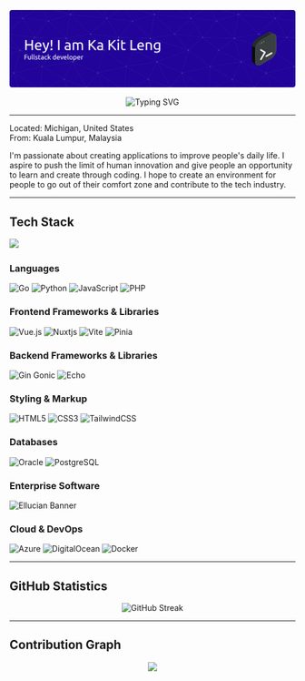 ![Header](github-header-banner.png)

<div align="center">
  <img src="https://readme-typing-svg.herokuapp.com?font=Fira+Code&size=25&pause=1000&color=2E9EF7&center=true&vCenter=true&width=435&lines=Welcome+to+my+GitHub+profile!" alt="Typing SVG" />
</div>

---

Located: Michigan, United States  
From: Kuala Lumpur, Malaysia

I'm passionate about creating applications to improve people's daily life. I aspire to push the limit of human innovation and give people an opportunity to learn and create through coding. I hope to create an environment for people to go out of their comfort zone and contribute to the tech industry.

---
## Tech Stack

<img src="https://skillicons.dev/icons?i=vue,vite,pinia,nuxt,golang,python,js,php,tailwind,html,css,docker,azure,postgres" />

### Languages
![Go](https://img.shields.io/badge/go-%2300ADD8.svg?style=for-the-badge&logo=go&logoColor=ffffff)
![Python](https://img.shields.io/badge/python-3670A0?style=for-the-badge&logo=python&logoColor=ffffff)
![JavaScript](https://img.shields.io/badge/javascript-%23323330.svg?style=for-the-badge&logo=javascript&logoColor=ffffff)
![PHP](https://img.shields.io/badge/php-%23777BB4.svg?style=for-the-badge&logo=php&logoColor=ffffff)

### Frontend Frameworks & Libraries
![Vue.js](https://img.shields.io/badge/vuejs-%2335495e.svg?style=for-the-badge&logo=vuedotjs&logoColor=ffffff)
![Nuxtjs](https://img.shields.io/badge/Nuxt-00DC82?style=for-the-badge&logo=nuxt.js&logoColor=ffffff)
![Vite](https://img.shields.io/badge/vite-%23646CFF.svg?style=for-the-badge&logo=vite&logoColor=ffffff)
![Pinia](https://img.shields.io/badge/pinia-ffd859?style=for-the-badge&logo=vue.js&logoColor=ffffff)

### Backend Frameworks & Libraries
![Gin Gonic](https://img.shields.io/badge/gin-00ADD8?style=for-the-badge&logo=go&logoColor=ffffff)
![Echo](https://img.shields.io/badge/echo-00ADD8?style=for-the-badge&logo=go&logoColor=ffffff)

### Styling & Markup
![HTML5](https://img.shields.io/badge/html5-%23E34F26.svg?style=for-the-badge&logo=html5&logoColor=ffffff)
![CSS3](https://img.shields.io/badge/css3-%231572B6.svg?style=for-the-badge&logo=css&logoColor=ffffff)
![TailwindCSS](https://img.shields.io/badge/tailwindcss-%2338B2AC.svg?style=for-the-badge&logo=tailwind-css&logoColor=ffffff)


### Databases
![Oracle](https://img.shields.io/badge/Oracle-F80000?style=for-the-badge&logo=oracle&logoColor=ffffff)
![PostgreSQL](https://img.shields.io/badge/postgresql-%23316192.svg?style=for-the-badge&logo=postgresql&logoColor=ffffff)

### Enterprise Software
![Ellucian Banner](https://img.shields.io/badge/Ellucian_Banner-0066CC?style=for-the-badge&logoColor=ffffff)

### Cloud & DevOps
![Azure](https://img.shields.io/badge/azure-%230072C6.svg?style=for-the-badge&logo=microsoftazure&logoColor=ffffff)
![DigitalOcean](https://img.shields.io/badge/DigitalOcean-%230167ff.svg?style=for-the-badge&logo=digitalOcean&logoColor=ffffff)
![Docker](https://img.shields.io/badge/docker-%230db7ed.svg?style=for-the-badge&logo=docker&logoColor=ffffff)

---

## GitHub Statistics

<div align="center">
  <img src="https://github-readme-streak-stats.herokuapp.com/?user=KaKitLeng&theme=tokyonight" alt="GitHub Streak" />
</div>

---

## Contribution Graph

<div align="center">
  <img src="https://github-readme-activity-graph.vercel.app/graph?username=KaKitLeng&theme=tokyo-night&hide_border=true" />
</div>



